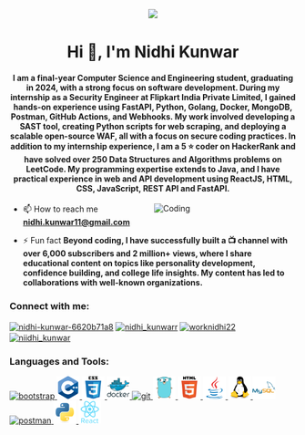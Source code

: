 <p align="center">
  <img src="https://user-images.githubusercontent.com/80106274/155994781-7c22a80e-99b6-4e2e-a288-a706e1818289.png">
</p>




<h1 align="center">Hi 👋, I'm Nidhi Kunwar</h1>
<h4 align="center">I am a final-year Computer Science and Engineering student, graduating in 2024, with a strong focus on software development. During my internship as a Security Engineer at Flipkart India Private Limited, I gained hands-on experience using FastAPI, Python, Golang, Docker, MongoDB, Postman, GitHub Actions, and Webhooks. My work involved developing a SAST tool, creating Python scripts for web scraping, and deploying a scalable open-source WAF, all with a focus on secure coding practices. In addition to my internship experience, I am a 5 ⭐ coder on HackerRank and have solved over 250 Data Structures and Algorithms problems on LeetCode. My programming expertise extends to Java, and I have practical experience in web and API development using ReactJS, HTML, CSS, JavaScript, REST API and FastAPI.</h3>

<img align="right" alt="Coding" width="250" src="https://media.licdn.com/dms/image/v2/D5622AQGmAqaVx9ZElA/feedshare-shrink_1280/feedshare-shrink_1280/0/1720197913143?e=1727308800&v=beta&t=4PeLuuKsKx66ju0zzOxw9PffRRzSmvTtAGrtDr4Nfhc">


- 📫 How to reach me **nidhi.kunwar11@gmail.com**

- ⚡ Fun fact **Beyond coding, I have successfully built a 📺 channel with over 6,000 subscribers and 2 million+ views, where I share educational content on topics like personality development, confidence building, and college life insights. My content has led to collaborations with well-known organizations.**

<h3 align="left">Connect with me:</h3>
<p align="left">
<a href="https://linkedin.com/in/nidhi-kunwar-6620b71a8" target="blank"><img align="center" src="https://raw.githubusercontent.com/rahuldkjain/github-profile-readme-generator/master/src/images/icons/Social/linked-in-alt.svg" alt="nidhi-kunwar-6620b71a8" height="30" width="40" /></a>
<a href="https://instagram.com/nidhi_kunwarr" target="blank"><img align="center" src="https://raw.githubusercontent.com/rahuldkjain/github-profile-readme-generator/master/src/images/icons/Social/instagram.svg" alt="nidhi_kunwarr" height="30" width="40" /></a>
<a href="https://www.hackerrank.com/worknidhi22" target="blank"><img align="center" src="https://raw.githubusercontent.com/rahuldkjain/github-profile-readme-generator/master/src/images/icons/Social/hackerrank.svg" alt="worknidhi22" height="30" width="40" /></a>
<a href="https://www.leetcode.com/niidhi_kunwar" target="blank"><img align="center" src="https://raw.githubusercontent.com/rahuldkjain/github-profile-readme-generator/master/src/images/icons/Social/leet-code.svg" alt="niidhi_kunwar" height="30" width="40" /></a>
</p>

<h3 align="left">Languages and Tools:</h3>
<p align="left"> <a href="https://getbootstrap.com" target="_blank" rel="noreferrer"> <img src="https://brandlogos.net/wp-content/uploads/2021/09/bootstrap-logo.png" alt="bootstrap" width="40" height="40"/> </a> <a href="https://www.w3schools.com/cpp/" target="_blank" rel="noreferrer"> <img src="https://raw.githubusercontent.com/devicons/devicon/master/icons/cplusplus/cplusplus-original.svg" alt="cplusplus" width="40" height="40"/> </a> <a href="https://www.w3schools.com/css/" target="_blank" rel="noreferrer"> <img src="https://raw.githubusercontent.com/devicons/devicon/master/icons/css3/css3-original-wordmark.svg" alt="css3" width="40" height="40"/> </a> <a href="https://www.docker.com/" target="_blank" rel="noreferrer"> <img src="https://raw.githubusercontent.com/devicons/devicon/master/icons/docker/docker-original-wordmark.svg" alt="docker" width="40" height="40"/> </a> <a href="https://git-scm.com/" target="_blank" rel="noreferrer"> <img src="https://www.vectorlogo.zone/logos/git-scm/git-scm-icon.svg" alt="git" width="40" height="40"/> </a> <a href="https://golang.org" target="_blank" rel="noreferrer"> <img src="https://raw.githubusercontent.com/devicons/devicon/master/icons/go/go-original.svg" alt="go" width="40" height="40"/> </a> <a href="https://www.w3.org/html/" target="_blank" rel="noreferrer"> <img src="https://raw.githubusercontent.com/devicons/devicon/master/icons/html5/html5-original-wordmark.svg" alt="html5" width="40" height="40"/> </a> <a href="https://www.java.com" target="_blank" rel="noreferrer"> <img src="https://raw.githubusercontent.com/devicons/devicon/master/icons/java/java-original.svg" alt="java" width="40" height="40"/> </a> <a href="https://www.linux.org/" target="_blank" rel="noreferrer"> <img src="https://raw.githubusercontent.com/devicons/devicon/master/icons/linux/linux-original.svg" alt="linux" width="40" height="40"/> </a> <a href="https://www.mysql.com/" target="_blank" rel="noreferrer"> <img src="https://raw.githubusercontent.com/devicons/devicon/master/icons/mysql/mysql-original-wordmark.svg" alt="mysql" width="40" height="40"/> </a> <a href="https://postman.com" target="_blank" rel="noreferrer"> <img src="https://www.vectorlogo.zone/logos/getpostman/getpostman-icon.svg" alt="postman" width="40" height="40"/> </a> <a href="https://www.python.org" target="_blank" rel="noreferrer"> <img src="https://raw.githubusercontent.com/devicons/devicon/master/icons/python/python-original.svg" alt="python" width="40" height="40"/> </a> <a href="https://reactjs.org/" target="_blank" rel="noreferrer"> <img src="https://raw.githubusercontent.com/devicons/devicon/master/icons/react/react-original-wordmark.svg" alt="react" width="40" height="40"/> </a> </p>
